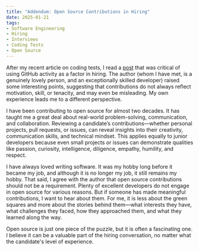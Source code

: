 ```yaml
---
title: "Addendum: Open Source Contributions in Hiring"
date: 2025-01-21
tags:
- Software Engineering
- Hiring
- Interviews
- Coding Tests
- Open Source
---
```


After my recent article on coding tests, I read a [post](https://www.linkedin.com/posts/james-mahy_stop-using-github-contributions-in-hiring-activity-7280527334883962880-esvT) that was critical of using GitHub activity as a factor in hiring. The author (whom I have met, is a genuinely lovely person, and an exceptionally skilled developer) raised some interesting points, suggesting that contributions do not always reflect motivation, skill, or tenacity, and may even be misleading. My own experience leads me to a different perspective.

I have been contributing to open source for almost two decades. It has taught me a great deal about real-world problem-solving, communication, and collaboration. Reviewing a candidate’s contributions—whether personal projects, pull requests, or issues, can reveal insights into their creativity, communication skills, and technical mindset. This applies equally to junior developers because even small projects or issues can demonstrate qualities like passion, curiosity, intelligence, diligence, empathy, humility, and respect.

I have always loved writing software. It was my hobby long before it became my job, and although it is no longer my job, it still remains my hobby. That said, I agree with the author that open source contributions should not be a requirement. Plenty of excellent developers do not engage in open source for various reasons. But if someone has made meaningful contributions, I want to hear about them. For me, it is less about the green squares and more about the stories behind them—what interests they have, what challenges they faced, how they approached them, and what they learned along the way.

Open source is just one piece of the puzzle, but it is often a fascinating one. I believe it can be a valuable part of the hiring conversation, no matter what the candidate's level of experience.
